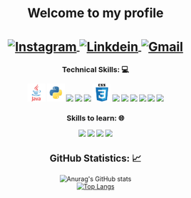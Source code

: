 <!-- Title -->
<h1 align="center">Welcome to my profile</h1>

<!-- Social Network -->
<h1 align="center">
<a href="https://www.instagram.com/akion_garro/">
  <img align="center" 
       alt="Instagram" 
       width="22px" 
       src="https://user-images.githubusercontent.com/55005374/103146167-0b04ac00-470b-11eb-84fc-db4b7299e4ef.png" />
  </a>
  
<a href="https://www.linkedin.com/in/carlos-akion-garro-campos-a14a081b1/">
  <img align="center" 
       alt="Linkdein" 
       width="22px" 
       src="https://user-images.githubusercontent.com/55005374/103146171-312a4c00-470b-11eb-8839-992580bb8206.png" />
  </a>

<a href="mailto:carloscamp1008@gmail.com">
  <img align="center" 
       alt="Gmail" 
       width="22px" 
       src="https://user-images.githubusercontent.com/55005374/103146250-0d1b3a80-470c-11eb-8ead-a92232d45d6e.png" />
  </a>
</h1>


<!-- Technical Skills -->
<p><H3 align="center"><strong> Technical Skills: 💻 </strong></p>

 
  <code><img height="40" src="https://raw.githubusercontent.com/devicons/devicon/master/icons/java/java-original-wordmark.svg"></code>
  <code><img height="40" src="https://raw.githubusercontent.com/github/explore/80688e429a7d4ef2fca1e82350fe8e3517d3494d/topics/python/python.png"></code>
  <code><img height="40" src="https://user-images.githubusercontent.com/48141593/151268625-43351965-281f-4a8d-a4b0-56d8f7f4cc23.png"></code>
  <code><img height="40" src="https://user-images.githubusercontent.com/55005374/103146298-d98ce000-470c-11eb-973d-3ff9e1b90561.png"></code>
  <code><img height="40" src="https://user-images.githubusercontent.com/55005374/103146335-3d170d80-470d-11eb-9fce-ff775c77b96b.png"></code>
  <code><img height="40" src="https://raw.githubusercontent.com/github/explore/80688e429a7d4ef2fca1e82350fe8e3517d3494d/topics/css/css.png"></code> 
  <code><img height="40" src="https://user-images.githubusercontent.com/55005374/103146218-b57ccf00-470b-11eb-8fcc-aa46cab9253f.png"></code>
  <code><img height="40" src="https://user-images.githubusercontent.com/48141593/151268788-9e7a6c79-6504-4fcd-864c-7b10aa17bf7d.png"></code>
  <code><img height="40" src="https://user-images.githubusercontent.com/55005374/95687670-51de0d80-0bc2-11eb-826b-83fb8c5ec221.png"></code>
  <code><img height="40" src="https://user-images.githubusercontent.com/55005374/100187906-b7eecd80-2eae-11eb-8074-b65db8dfaecb.png"></code>
  <code><img height="40" src="https://user-images.githubusercontent.com/55005374/95688226-c6ff1200-0bc5-11eb-82cc-33e35bcb0910.png"></code>
  <code><img height="40" src="https://user-images.githubusercontent.com/48141593/154206641-7d95dcdb-2119-4857-8031-f1c10a4fcbf7.png"></code>
 
  </p>
  
  
<p><H3 align="center"><strong>Skills to learn: 🌐</strong></p>
  
  <code><img height="40" src="https://user-images.githubusercontent.com/48141593/154201903-28dc2c21-f1b6-4ecb-833d-b2febacf1c43.png"></code>
  <code><img height="40" src="https://user-images.githubusercontent.com/48141593/154202098-b940154a-99e7-4776-8bad-ce03de7f5fc1.png"></code>
  <code><img height="40" src="https://user-images.githubusercontent.com/48141593/154202958-4462e5d0-8a74-49ee-b212-96f93cf14b01.png"></code> 
  <code><img height="40" src="https://user-images.githubusercontent.com/48141593/154203187-9c970150-0dbf-463b-987f-62a7fe175dc5.png"></code> 

  
  
<!-- GitHub Stats -->
<H2 align="center"><strong>GitHub Statistics: 📈
  </strong>
</H2>
    <p align="center">
      <div align="center"
    </p>
    
![Anurag's GitHub stats](https://github-readme-stats.vercel.app/api?username=AkionGarro&count_private=true)
<br>
[![Top Langs](https://github-readme-stats.vercel.app/api/top-langs/?username=AkionGarro&layout=compact)](https://github.com/anuraghazra/github-readme-stats)
  
